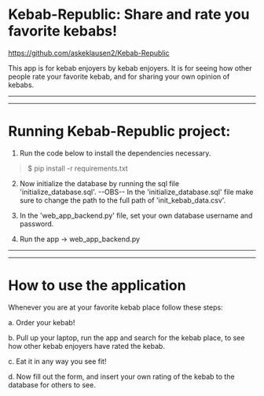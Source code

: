 # Kebab-Republic: Share and rate you favorite kebabs!
https://github.com/askeklausen2/Kebab-Republic

This app is for kebab enjoyers by kebab enjoyers.
It is for seeing how other people rate your favorite kebab, and for sharing your own opinion of kebabs.

----------------------------------------------------------------------------------------------------------------------------
----------------------------------------------------------------------------------------------------------------------------

# Running Kebab-Republic project:

1. Run the code below to install the dependencies necessary.
>$ pip install -r requirements.txt

2. Now initialize the database by running the sql file 'initialize_database.sql'.
--OBS-- In the 'initialize_database.sql' file make sure to change the path to the full path of 'init_kebab_data.csv'.

3. In the 'web_app_backend.py' file, set your own database username and password.

4. Run the app -> web_app_backend.py

----------------------------------------------------------------------------------------------------------------------------
----------------------------------------------------------------------------------------------------------------------------

# How to use the application

Whenever you are at your favorite kebab place follow these steps:

a. Order your kebab!

b. Pull up your laptop, run the app and search for the kebab place, to see how other kebab enjoyers have rated the kebab.

c. Eat it in any way you see fit!

d. Now fill out the form, and insert your own rating of the kebab to the database for others to see.
